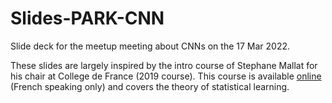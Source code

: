 # Slides-PARK-CNN
Slide deck for the meetup meeting about CNNs on the 17 Mar 2022.

These slides are largely inspired by the intro course of Stephane Mallat for his chair at College de France (2019 course). This course is available [online](https://www.college-de-france.fr/site/stephane-mallat/course-2019-01-23-09h30.htm) (French speaking only) and covers the theory of statistical learning.
